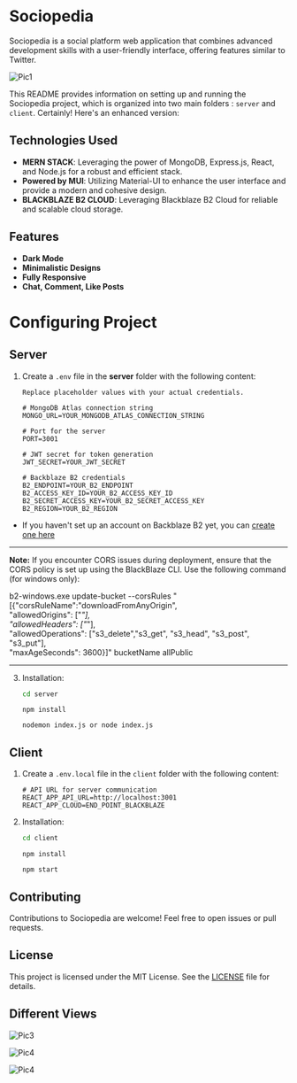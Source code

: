 
# Sociopedia

Sociopedia is a social platform web application that combines advanced development skills with a user-friendly interface, offering features similar to Twitter. 


![Pic1](assets/pic1.png)

This README provides information on setting up and running the Sociopedia project, which is organized into two main folders : `server` and `client`.
Certainly! Here's an enhanced version:

## Technologies Used

- **MERN STACK**: Leveraging the power of MongoDB, Express.js, React, and Node.js for a robust and efficient stack.
- **Powered by MUI**: Utilizing Material-UI to enhance the user interface and provide a modern and cohesive design.
- **BLACKBLAZE B2 CLOUD**: Leveraging Blackblaze B2 Cloud for reliable and scalable cloud storage.

## Features

- **Dark Mode**
- **Minimalistic Designs**
- **Fully Responsive** 
- **Chat, Comment, Like Posts**

# Configuring Project
## Server

1. Create a `.env` file in the **server** folder with the following content:

   ```dotenv
   Replace placeholder values with your actual credentials.

   # MongoDB Atlas connection string
   MONGO_URL=YOUR_MONGODB_ATLAS_CONNECTION_STRING

   # Port for the server
   PORT=3001

   # JWT secret for token generation
   JWT_SECRET=YOUR_JWT_SECRET

   # Backblaze B2 credentials
   B2_ENDPOINT=YOUR_B2_ENDPOINT
   B2_ACCESS_KEY_ID=YOUR_B2_ACCESS_KEY_ID
   B2_SECRET_ACCESS_KEY=YOUR_B2_SECRET_ACCESS_KEY
   B2_REGION=YOUR_B2_REGION
   ```

  - If you haven't set up an account on Backblaze B2 yet, you can [create one here](https://www.backblaze.com)

---

**Note:** If you encounter CORS issues during deployment, ensure that the CORS policy is set up using the BlackBlaze CLI. Use the following command (for windows only):

b2-windows.exe update-bucket --corsRules "[{\"corsRuleName\":\"downloadFromAnyOrigin\", \
  \"allowedOrigins\": [\"*\"], \
  \"allowedHeaders\": [\"*\"], \
  \"allowedOperations\": [\"s3_delete\",\"s3_get\", \"s3_head\", \"s3_post\", \"s3_put\"], \
  \"maxAgeSeconds\": 3600}]" bucketName allPublic

---


3. Installation:

   ```bash
   cd server
   ```

   ```
   npm install
   ```

   ```
   nodemon index.js or node index.js
   ```


## Client

1. Create a `.env.local` file in the `client` folder with the following content:

   ```dotenv
   # API URL for server communication
   REACT_APP_API_URL=http://localhost:3001
   REACT_APP_CLOUD=END_POINT_BLACKBLAZE
   ```

2. Installation:

   ```bash
   cd client
   ```
   ```
   npm install
   ```
   ```
   npm start
   ```

## Contributing

Contributions to Sociopedia are welcome! Feel free to open issues or pull requests.

## License

This project is licensed under the MIT License. See the [LICENSE](LICENSE) file for details.


## Different Views
![Pic3](assets/pic3.png)

![Pic4](assets/picw1.png)

![Pic4](assets/snap.png)
